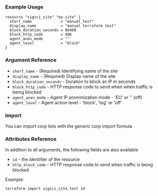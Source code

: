 ### Example Usage

```hcl-terraform
resource "sigsci_site" "my-site" {
  short_name             = "manual_test"
  display_name           = "manual terraform test"
  block_duration_seconds = 86400
  block_http_code        = 406
  agent_anon_mode        = ""
  agent_level            = "block"
}
```

### Argument Reference
 - `short_name` - (Required) Identifying name of the site
 - `display_name` - (Required) Display name of the site
 - `block_duration_seconds` -  Duration to block an IP in seconds
 - `block_http_code` - HTTP response code to send when when traffic is being blocked
 - `agent_anon_mode` - Agent IP anonimization mode - 'EU' or '' (off)
 - `agent_level` -  Agent action level - 'block', 'log' or 'off'
 
 ### Import
You can import corp lists with the generic corp import formula

### Attributes Reference
In addition to all arguments, the following fields are also available
 - `id` - the identifier of the resource
 - `http_block_code` - HTTP response code to send when traffic is being blocked
 
Example:
```shell script
terraform import sigsci_site.test id
```